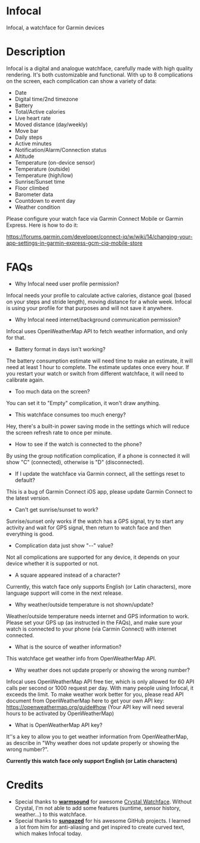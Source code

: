 # Infocal
Infocal, a watchface for Garmin devices


# Description

Infocal is a digital and analogue watchface, carefully made with high quality rendering. It's both customizable and functional. With up to 8 complications on the screen, each complication can show a variety of data:

- Date
- Digital time/2nd timezone
- Battery
- Total/Active calories
- Live heart rate
- Moved distance (day/weekly)
- Move bar
- Daily steps
- Active minutes
- Notification/Alarm/Connection status
- Altitude
- Temperature (on-device sensor)
- Temperature (outside)
- Temperature (high/low)
- Sunrise/Sunset time
- Floor climbed
- Barometer data
- Countdown to event day
- Weather condition

Please configure your watch face via Garmin Connect Mobile or Garmin Express. Here is how to do it:

https://forums.garmin.com/developer/connect-iq/w/wiki/14/changing-your-app-settings-in-garmin-express-gcm-ciq-mobile-store

# FAQs

- Why Infocal need user profile permission?

Infocal needs your profile to calculate active calories, distance goal (based on your steps and stride length), moving distance for a whole week. Infocal is using your profile for that purposes and will not save it anywhere.

- Why Infocal need internet/background communication permission?

Infocal uses OpenWeatherMap API to fetch weather information, and only for that.

- Battery format in days isn't working?

The battery consumption estimate will need time to make an estimate, it will need at least 1 hour to complete. The estimate updates once every hour. If you restart your watch or switch from different watchface, it will need to calibrate again.

- Too much data on the screen?

You can set it to "Empty" complication, it won't draw anything.

- This watchface consumes too much energy?

Hey, there's a built-in power saving mode in the settings which will reduce the screen refresh rate to once per minute.

- How to see if the watch is connected to the phone?

By using the group notification complication, if a phone is connected it will show "C" (connected), otherwise is "D" (disconnected).

- If I update the watchface via Garmin connect, all the settings reset to default?

This is a bug of Garmin Connect iOS app, please update Garmin Connect to the latest version.

- Can't get sunrise/sunset to work?

Sunrise/sunset only works if the watch has a GPS signal, try to start any activity and wait for GPS signal, then return to watch face and then everything is good.

- Complication data just show "--" value?

Not all complications are supported for any device, it depends on your device whether it is supported or not.

- A square appeared instead of a character?

Currently, this watch face only supports English (or Latin characters), more language support will come in the next release.

- Why weather/outside temperature is not shown/update?

Weather/outside temperature needs internet and GPS information to work. Please set your GPS up (as instructed in the FAQs), and make sure your watch is connected to your phone (via Carmin Connect) with internet connected.

- What is the source of weather information?

This watchface get weather info from OpenWeatherMap API.

- Why weather does not update properly or showing the wrong number?

Infocal uses OpenWeatherMap API free tier, which is only allowed for 60 API calls per second or 1000 request per day. With many people using Infocal, it exceeds the limit. To make weather work better for you, please read API document from OpenWeatherMap here to get your own API key: https://openweathermap.org/guide#how (Your API key will need several hours to be activated by OpenWeatherMap)

- What is OpenWeatherMap API key?

It''s a key to allow you to get weather information from OpenWeatherMap, as describe in "Why weather does not update properly or showing the wrong number?".

**Currently this watch face only support English (or Latin characters)**

# Credits

- Special thanks to **[warmsound](https://github.com/warmsound)** for awesome [Crystal Watchface](https://github.com/warmsound/crystal-face). Without Crystal, I'm not able to add some features (suntime, sensor history, weather...) to this watchface.
- Special thanks to **[sunpazed](https://github.com/sunpazed)** for his awesome GitHub projects. I learned a lot from him for anti-aliasing and get inspired to create curved text, which makes Infocal today.
